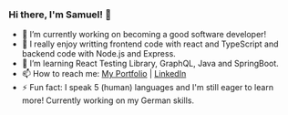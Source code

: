 ### Hi there, I'm Samuel! 👋


- 🔭 I’m currently working on becoming a good software developer!
- 🌮 I really enjoy writting frontend code with react and TypeScript and backend code with Node.js and Express.
- 🌱 I’m learning React Testing Library, GraphQL, Java and SpringBoot.
- 📫 How to reach me:  [My Portfolio](https://wangsamu.com) |  [LinkedIn](https://linkedin.com/in/wangsamu)
- ⚡ Fun fact: I speak 5 (human) languages and I'm still eager to learn more! Currently working on my German skills.

